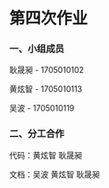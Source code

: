 # 第四次作业

### 一、小组成员

耿晟昶 - 1705010102

黄炫智 - 1705010113

吴波 - 1705010119

### 二、分工合作

代码：黄炫智 耿晟昶

文档：吴波 黄炫智 耿晟昶